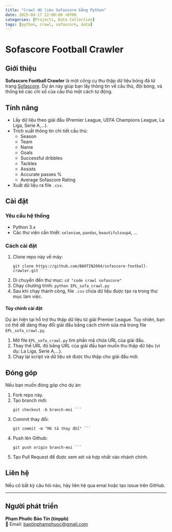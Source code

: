 ```yaml
---
title: "Crawl dữ liệu Sofascore bằng Python"
date: 2025-04-17 22:00:00 +0700
categories: [Projects, Data Collection]
tags: [python, crawl, sofascore, data]
---
```


# Sofascore Football Crawler

## Giới thiệu
**Sofascore Football Crawler** là một công cụ thu thập dữ liệu bóng đá từ trang [Sofascore](https://www.sofascore.com/). Dự án này giúp bạn lấy thông tin về cầu thủ, đội bóng, và thống kê các chỉ số của cầu thủ một cách tự động.

## Tính năng
- Lấy dữ liệu theo giải đấu (Premier League, UEFA Champions League, La Liga, Serie A,...).
- Trích xuất thông tin chi tiết cầu thủ:
  - Season
  - Team
  - Name
  - Goals
  - Successful dribbles
  - Tackles
  - Assists
  - Accurate passes %
  - Average Sofascore Rating
- Xuất dữ liệu ra file `.csv`.

## Cài đặt

### Yêu cầu hệ thống
- Python 3.x
- Các thư viện cần thiết: `selenium`, `pandas`, `beautifulsoup4`, ...

### Cách cài đặt
1. Clone repo này về máy:
   ```
   git clone https://github.com/BAOTIN2004/sofascore-football-crawler.git ```
2. Di chuyển đến thư mục:
    ```cd "code crawl sofascore"```
3. Chạy chương trình:
    ```python EPL_sofa_crawl.py ```
4. Sau khi chạy thành công, file `.csv` chứa dữ liệu được tạo ra trong thư mục làm việc.

#### Tùy chỉnh cài đặt
Dự án hiện tại hỗ trợ thu thập dữ liệu từ giải Premier League. 
Tuy nhiên, bạn có thể dễ dàng thay đổi giải đấu bằng cách chỉnh sửa mã trong file `EPL_sofa_crawl.py`.
1. Mở file `EPL_sofa_crawl.py` tìm phần mã chứa URL của giải đấu.
2. Thay thế URL đó bằng URL của giải đấu bạn muốn thu thập dữ liệu (ví dụ: La Liga, Serie A,...).
3. Chạy lại script và dữ liệu sẽ được thu thập cho giải đấu mới.

## Đóng góp
Nếu bạn muốn đóng góp cho dự án:
1. Fork repo này.
2. Tạo branch mới:
    ```
    git checkout -b branch-moi ```
3. Commit thay đổi:
    ```
    git commit -m "Mô tả thay đổi" ```
4. Push lên Github:
    ```
    git push origin branch-moi ```
5. Tạo Pull Request để được xem xét và hợp nhất vào nhánh chính.

## Liên hệ
Nếu có bất kỳ câu hỏi nào, hãy liên hệ qua emai hoặc tạo issue trên GitHub.

---
## Người phát triển
**Phạm Phước Bảo Tín (tinppb)**  
📧 Email: [baotinphamphuoc@gmail.com](mailto:baotinphamphuoc@gmail.com)  
